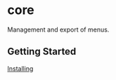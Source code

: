 # core

Management and export of menus.

## Getting Started

[Installing](https://github.com/abaldeweg/recipes_docu/blob/main/README.md)
